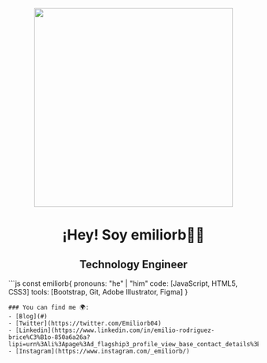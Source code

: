 <p align="center" width="300">
   <img align="center" width="400" src="https://user-images.githubusercontent.com/131729985/234176548-3c2b3012-38a7-4c6a-9c49-c1fa5cf78849.png" />
   <h1 align="center">¡Hey! Soy emiliorb👋🏼</h1><h2 align="center">Technology Engineer</h2>
</p>
```js
const emiliorb{
pronouns: "he" | "him"
code: [JavaScript, HTML5, CSS3]
tools: [Bootstrap, Git, Adobe Illustrator, Figma]
}

```
### You can find me 🌍:
- [Blog](#)
- [Twitter](https://twitter.com/Emiliorb04)
- [Linkedin](https://www.linkedin.com/in/emilio-rodriguez-brice%C3%B1o-850a6a26a?lipi=urn%3Ali%3Apage%3Ad_flagship3_profile_view_base_contact_details%3BfyXmrC6PTs2trLitVwIs5A%3D%3D)
- [Instagram](https://www.instagram.com/_emiliorb/)

